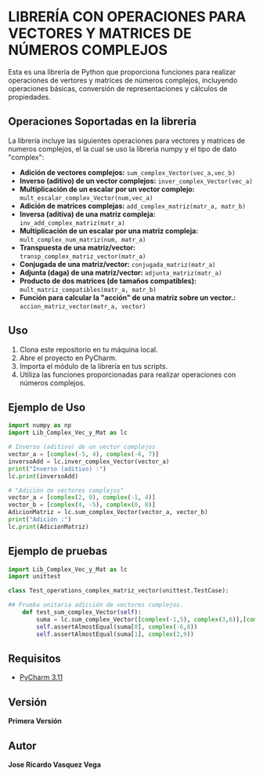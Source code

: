 # LIBRERÍA CON OPERACIONES PARA VECTORES Y MATRICES DE NÚMEROS COMPLEJOS

Esta es una librería de Python que proporciona funciones para realizar operaciones de vertores y matrices de números complejos, incluyendo operaciones básicas, conversión de representaciones y cálculos de propiedades.

## Operaciones Soportadas en la libreria

La librería incluye las siguientes operaciones para vectores y matrices de numeros complejos, el la cual se uso la libreria numpy y el tipo de dato "complex":

- **Adición de vectores complejos:** `sum_complex_Vector(vec_a,vec_b)`
- **Inverso (aditivo) de un vector complejos:** `inver_complex_Vector(vec_a)`
- **Multiplicación de un escalar por un vector complejo:** `mult_escalar_complex_Vector(num,vec_a)`
- **Adición de matrices complejas:** `add_complex_matriz(matr_a, matr_b)`
- **Inversa (aditiva) de una matriz compleja:** `inv_add_complex_matriz(matr_a)`
- **Multiplicación de un escalar por una matriz compleja:** `mult_complex_num_matriz(num, matr_a)`
- **Transpuesta de una matriz/vector:** `transp_complex_matriz_vector(matr_a)`
- **Conjugada de una matriz/vector:** `conjugada_matriz(matr_a)`
- **Adjunta (daga) de una matriz/vector:** `adjunta_matriz(matr_a)`
- **Producto de dos matrices (de tamaños compatibles):** `mult_matriz_compatibles(matr_a, matr_b)`
- **Función para calcular la "acción" de una matriz sobre un vector.:** `accion_matriz_vector(matr_a, vector)`

## Uso

1. Clona este repositorio en tu máquina local.
2. Abre el proyecto en PyCharm.
3. Importa el módulo de la librería en tus scripts.
4. Utiliza las funciones proporcionadas para realizar operaciones con números complejos.

## Ejemplo de Uso

```python
import numpy as np
import Lib_Complex_Vec_y_Mat as lc

# Inverso (aditivo) de un vector complejos
vector_a = [complex(-5, 4), complex(-6, 7)]
inversoAdd = lc.inver_complex_Vector(vector_a)
print("Inverso (aditivo) :")
lc.print(inversoAdd)

# "Adición de vectores complejos"
vector_a = [complex(2, 9), complex(-1, 4)]
vector_b = [complex(4, -5), complex(0, 8)]
AdicionMatriz = lc.sum_complex_Vector(vector_a, vector_b)
print("Adición :")
lc.print(AdicionMatriz)
```
## Ejemplo de pruebas 

```python
import Lib_Complex_Vec_y_Mat as lc
import unittest

class Test_operations_complex_matriz_vector(unittest.TestCase):

## Prueba unitaria adicción de vectores complejos.
    def test_sum_complex_Vector(self):
        suma = lc.sum_complex_Vector([complex(-1,5), complex(3,6)],[complex(-5,3),complex(-1,3)])
        self.assertAlmostEqual(suma[0], complex(-6,8))
        self.assertAlmostEqual(suma[1], complex(2,9))
```

## Requisitos

- [PyCharm 3.11](https://www.jetbrains.com/pycharm/)

## Versión
**Primera Versión**

## Autor
**Jose Ricardo Vasquez Vega**